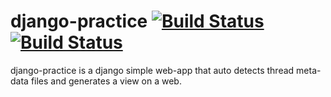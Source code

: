 # django-practice [![Build Status](https://travis-ci.org/berong91/django-practice.svg?branch=dev)](https://travis-ci.org/berong91/django-practice) [![Build Status](https://drone.io/github.com/berong91/django-practice/status.png)](https://drone.io/github.com/berong91/django-practice/latest)
django-practice is a django simple web-app that auto detects thread meta-data files and generates a view on a web.
